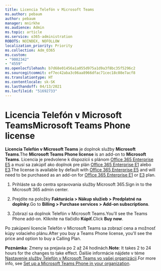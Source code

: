 ```yaml
---
title: Licencia Telefón v Microsoft Teams
ms.author: pebaum
author: pebaum
manager: mnirkhe
ms.audience: Admin
ms.topic: article
ms.service: o365-administration
ROBOTS: NOINDEX, NOFOLLOW
localization_priority: Priority
ms.collection: Adm_O365
ms.custom:
- "9002342"
- "4559"
ms.openlocfilehash: b7d68e01456a1a055d975a1d9a3f8bc35f5296c2
ms.sourcegitcommit: ef7ec42aba3c06aa8966dfac71cec18c08e7acf8
ms.translationtype: HT
ms.contentlocale: sk-SK
ms.lasthandoff: 04/13/2021
ms.locfileid: "51692733"
---
```

# <a name="microsoft-teams-phone-license"></a><span data-ttu-id="509ea-102">Licencia Telefón v Microsoft Teams</span><span class="sxs-lookup"><span data-stu-id="509ea-102">Microsoft Teams Phone license</span></span>

<span data-ttu-id="509ea-103">**Licencia Telefón v Microsoft Teams** je doplnok služby **Microsoft Teams**.</span><span class="sxs-lookup"><span data-stu-id="509ea-103">The **Microsoft Teams Phone license** is an add-on to **Microsoft Teams**.</span></span> <span data-ttu-id="509ea-104">Licencia je predvolene k dispozícii s plánom [Office 365 Enterprise E5](https://www.microsoft.com/microsoft-365/business/office-365-enterprise-e5-business-software?rtc=1&activetab=pivot%3aoverviewtab) a musí sa zakúpiť ako doplnok pre plán [Office 365 Enterprise E1](https://products.office.com/business/office-365-enterprise-e1-business-software) alebo [E3](https://products.office.com/business/office-365-enterprise-e3-business-software).</span><span class="sxs-lookup"><span data-stu-id="509ea-104">The license is available by default with [Office 365 Enterprise E5](https://www.microsoft.com/microsoft-365/business/office-365-enterprise-e5-business-software?rtc=1&activetab=pivot%3aoverviewtab) and will need to be purchased as an add-on for [Office 365 Enterprise E1](https://products.office.com/business/office-365-enterprise-e1-business-software) or [E3](https://products.office.com/business/office-365-enterprise-e3-business-software) plan.</span></span>

1. <span data-ttu-id="509ea-105">Prihláste sa do centra spravovania služby Microsoft 365.</span><span class="sxs-lookup"><span data-stu-id="509ea-105">Sign in to the Microsoft 365 admin center.</span></span>

2. <span data-ttu-id="509ea-106">Prejdite na položky **Fakturácia > Nákup služieb > Predplatné na doplnky**.</span><span class="sxs-lookup"><span data-stu-id="509ea-106">Go to **Billing > Purchase services > Add-on subscriptions**.</span></span> 

3. <span data-ttu-id="509ea-107">Zobrazí sa doplnok Telefón v Microsoft Teams.</span><span class="sxs-lookup"><span data-stu-id="509ea-107">You'll see the Teams Phone add-on.</span></span> <span data-ttu-id="509ea-108">Kliknite na tlačidlo **Kúpiť**.</span><span class="sxs-lookup"><span data-stu-id="509ea-108">Click **Buy now**.</span></span>

<span data-ttu-id="509ea-109">Po zakúpení licencie Telefón v Microsoft Teams sa zobrazí cena a možnosť kúpy volacieho plánu.</span><span class="sxs-lookup"><span data-stu-id="509ea-109">After you buy a Teams Phone license, you'll see the price and option to buy a Calling Plan.</span></span>

<span data-ttu-id="509ea-110">**Poznámka**: Zmeny sa prejavia po 2 až 24 hodinách.</span><span class="sxs-lookup"><span data-stu-id="509ea-110">**Note**: It takes 2 to 24 hours for the changes to take effect.</span></span> <span data-ttu-id="509ea-111">Ďalšie informácie nájdete v téme [Nastavenie služby Telefón v Microsoft Teams vo vašej organizácii](https://docs.microsoft.com/MicrosoftTeams/setting-up-your-phone-system).</span><span class="sxs-lookup"><span data-stu-id="509ea-111">For more info, see [Set up a Microsoft Teams Phone in your organization](https://docs.microsoft.com/MicrosoftTeams/setting-up-your-phone-system).</span></span> 

